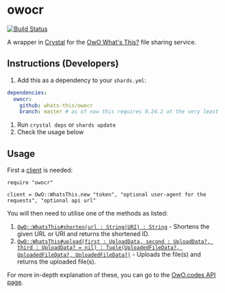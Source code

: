 # owocr

[![Build Status](https://travis-ci.org/whats-this/owocr.svg?branch=master)](https://travis-ci.org/whats-this/owocr)

A wrapper in [Crystal](https://crystal-lang.org) for the [OwO What's This?](https://owo.whats-th.is) file sharing service.

## Instructions (Developers)

1. Add this as a dependency to your `shards.yml`:

```yaml
dependencies:
  owocr:
    github: whats-this/owocr
    branch: master # as of now this requires 0.24.2 at the very least
```

1. Run `crystal deps` or `shards update`
1. Check the usage below

## Usage

First a [client](https://whats-this.owo.codes/owocr/OwO/WhatsThis.html) is needed:

```crystal
require "owocr"

client = OwO::WhatsThis.new "token", "optional user-agent for the requests", "optional api url"
```

You will then need to utilise one of the methods as listed:

  1. [`OwO::WhatsThis#shorten(url : String|URI) : String`](https://whats-this.owo.codes/owocr/OwO/WhatsThis.html#shorten%28uri%3AString%7CURI%29-instance-method) - Shortens the given URL or URI and returns the shortened ID.
  1. [`OwO::WhatsThis#upload(first : UploadData, second : UploadData?, third : UploadData? = nil) : Tuple(UploadedFileData?, UploadedFileData?, UploadedFileData?)`](https://whats-this.owo.codes/owocr/OwO/WhatsThis.html#upload%28first%3AUploadData%2Csecond%3AUploadData%3F%2Cthird%3AUploadData%3F%3Dnil%29-instance-method) - Uploads the file(s) and returns the uploaded file(s).

For more in-depth explanation of these, you can go to the [OwO.codes API page](https://whats-this.owo.codes/owocr).
